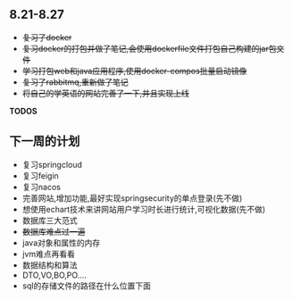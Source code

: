 <!-- ~~这是要被删除的文本~~ -->


## 8.21-8.27
*  ~~复习了docker~~
*  ~~复习docker的打包并做了笔记,会使用dockerfile文件打包自己构建的jar包文件~~
*  ~~学习打包web和java应用程序,使用docker-compos批量启动镜像~~
*  ~~复习了rabbitmq,重新做了笔记~~
*  ~~将自己的学英语的网站完善了一下,并且实现上线~~

**TODOS**
## 下一周的计划
* 复习springcloud
* 复习feigin
* 复习nacos
* 完善网站,增加功能,最好实现springsecurity的单点登录(先不做)
* 想使用echart技术来讲网站用户学习时长进行统计,可视化数据(先不做)
* 数据库三大范式
* ~~数据库难点过一遍~~
* java对象和属性的内存
* jvm难点再看看
* 数据结构和算法
* DTO,VO,BO,PO....
* sql的存储文件的路径在什么位置下面
 
    








